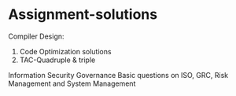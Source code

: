 # Assignment-solutions

Compiler Design:
1. Code Optimization solutions
2. TAC-Quadruple & triple

Information Security Governance
Basic questions on ISO, GRC, Risk Management and System Management
